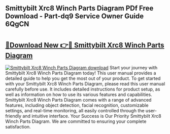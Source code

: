 ## Smittybilt Xrc8 Winch Parts Diagram PDf Free Download - Part-dq9 Service Owner Guide 6QgCN

# <h2><a href="http://dfmzgxh.blite.top/?on=Smittybilt+Xrc8+Winch+Parts+Diagram">🔗Download New 👉🔴 Smittybilt Xrc8 Winch Parts Diagram</a></h2>

[![Smittybilt Xrc8 Winch Parts Diagram download](https://i.imgur.com/lujVjoI.png)](http://dfmzgxh.blite.top/?on=Smittybilt+Xrc8+Winch+Parts+Diagram)
Start your journey with Smittybilt Xrc8 Winch Parts Diagram today! This user manual provides a detailed guide to help you get the most out of your product. To get started with your Smittybilt Xrc8 Winch Parts Diagram, please read this user manual carefully before use. It includes detailed instructions for product setup, as well as information on how to use its various features and capabilities. Smittybilt Xrc8 Winch Parts Diagram comes with a range of advanced features, including object detection, facial recognition, customizable settings, and real-time monitoring, all easily controlled through the user-friendly and intuitive interface. Your Success is Our Priority Smittybilt Xrc8 Winch Parts Diagram. We are committed to ensuring your complete satisfaction.
